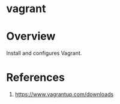 # vagrant

# Overview

Install and configures Vagrant.

# References

1. https://www.vagrantup.com/downloads